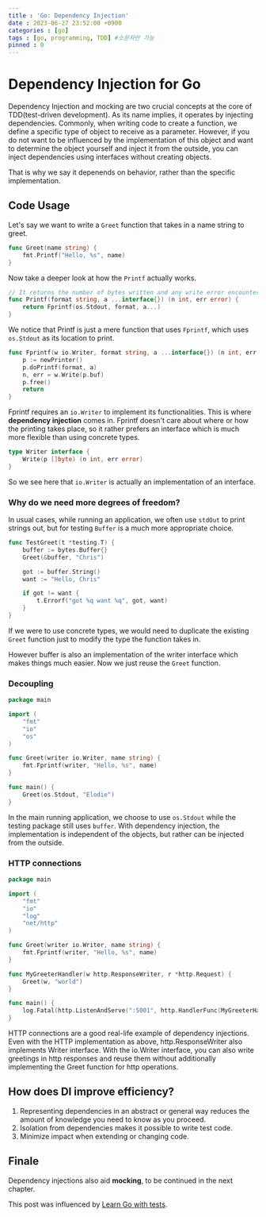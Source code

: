 ```yaml
---
title : 'Go: Dependency Injection'
date : 2023-06-27 23:52:00 +0900
categories : [go]
tags : [go, programming, TDD] #소문자만 가능
pinned : 0
---
```


# Dependency Injection for Go
Dependency Injection and mocking are two crucial concepts at the core of TDD(test-driven development). As its name implies, it operates by injecting dependencies. Commonly, when writing code to create a function, we define a specific type of object to receive as a parameter. However, if you do not want to be influenced by the implementation of this object and want to determine the object yourself and inject it from the outside, you can inject dependencies using interfaces without creating objects.

That is why we say it depenends on behavior, rather than the specific implementation.

## Code Usage
Let's say we want to write a `Greet` function that takes in a name string to greet.

```go
func Greet(name string) {
	fmt.Printf("Hello, %s", name)
}
```

Now take a deeper look at how the `Printf` actually works.
```go
// It returns the number of bytes written and any write error encountered.
func Printf(format string, a ...interface{}) (n int, err error) {
	return Fprintf(os.Stdout, format, a...)
}
```
We notice that Printf is just a mere function that uses `Fprintf`, which uses `os.Stdout` as its location to print. 

```go
func Fprintf(w io.Writer, format string, a ...interface{}) (n int, err error) {
	p := newPrinter()
	p.doPrintf(format, a)
	n, err = w.Write(p.buf)
	p.free()
	return
}
```

Fprintf requires an `io.Writer` to implement its functionalities. This is where <b>dependency injection</b> comes in. Fprintf doesn't care about where or how the printing takes place, so it rather prefers an interface which is much more flexible than using concrete types.

```go
type Writer interface {
	Write(p []byte) (n int, err error)
}
```

So we see here that `io.Writer` is actually an implementation of an interface.

### Why do we need more degrees of freedom?
In usual cases, while running an application, we often use `stdOut` to print strings out, but for testing `Buffer` is a much more appropriate choice.

```go
func TestGreet(t *testing.T) {
	buffer := bytes.Buffer{}
	Greet(&buffer, "Chris")

	got := buffer.String()
	want := "Hello, Chris"

	if got != want {
		t.Errorf("got %q want %q", got, want)
	}
}
```

If we were to use concrete types, we would need to duplicate the existing `Greet` function just to modify the type the function takes in.

However buffer is also an implementation of the writer interface which makes things much easier. Now we just reuse the `Greet` function.

### Decoupling

```go
package main

import (
	"fmt"
	"io"
	"os"
)

func Greet(writer io.Writer, name string) {
	fmt.Fprintf(writer, "Hello, %s", name)
}

func main() {
	Greet(os.Stdout, "Elodie")
}
```
In the main running application, we choose to use `os.Stdout` while the testing package still uses `buffer`. With dependency injection, the implementation is independent of the objects, but rather can be injected from the outside.

### HTTP connections
```go
package main

import (
	"fmt"
	"io"
	"log"
	"net/http"
)

func Greet(writer io.Writer, name string) {
	fmt.Fprintf(writer, "Hello, %s", name)
}

func MyGreeterHandler(w http.ResponseWriter, r *http.Request) {
	Greet(w, "world")
}

func main() {
	log.Fatal(http.ListenAndServe(":5001", http.HandlerFunc(MyGreeterHandler)))
}
```

HTTP connections are a good real-life example of dependency injections.
Even with the HTTP implementation as above, http.ResponseWriter also implements Writer interface. With the io.Writer interface, you can also write greetings in http responses and reuse them without additionally implementing the Greet function for http operations.

## How does DI improve efficiency?
1. Representing dependencies in an abstract or general way reduces the amount of knowledge you need to know as you proceed.
2. Isolation from dependencies makes it possible to write test code.
3. Minimize impact when extending or changing code.


## Finale
Dependency injections also aid <b>mocking</b>, to be continued in the next chapter.

This post was influenced by [Learn Go with tests](https://quii.gitbook.io/learn-go-with-tests).